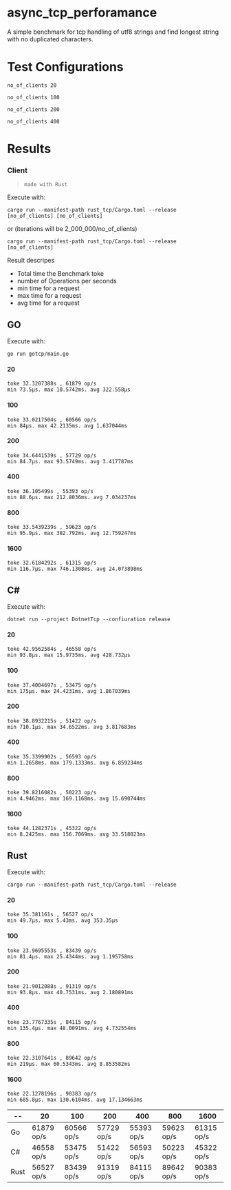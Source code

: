 # async_tcp_perforamance

A simple benchmark for tcp handling of utf8 strings and find longest string with no duplicated characters.


# Test Configurations
```
no_of_clients 20
```
```
no_of_clients 100
```
```
no_of_clients 200
```
```
no_of_clients 400
```

# Results

### Client 
>`made with Rust`

Execute with:
```
cargo run --manifest-path rust_tcp/Cargo.toml --release  [no_of_clients] [no_of_clients]
```
or (iterations will be 2_000_000/no_of_clients)
```
cargo run --manifest-path rust_tcp/Cargo.toml --release  [no_of_clients] 
```
Result descripes
- Total time the Benchmark toke
- number of Operations per seconds
- min time for a request
- max time for a request
- avg time for a request

## **GO**
Execute with:
```
go run gotcp/main.go
```
#### 20
    toke 32.3207388s , 61879 op/s
    min 73.5µs. max 10.5742ms. avg 322.558µs
#### 100
    toke 33.0217504s , 60566 op/s
    min 84µs. max 42.2135ms. avg 1.637044ms
#### 200
    toke 34.6441539s , 57729 op/s
    min 84.7µs. max 93.5749ms. avg 3.417787ms
#### 400
    toke 36.105499s , 55393 op/s
    min 88.6µs. max 212.8036ms. avg 7.034237ms
#### 800
    toke 33.5439239s , 59623 op/s
    min 95.9µs. max 382.792ms. avg 12.759247ms
#### 1600
    toke 32.6184292s , 61315 op/s
    min 116.7µs. max 746.1308ms. avg 24.073898ms

## **C#**
Execute with:
```
dotnet run --project DotnetTcp --confiuration release
```
#### 20
    toke 42.9562584s , 46558 op/s
    min 93.8µs. max 15.9735ms. avg 428.732µs
#### 100
    toke 37.4004697s , 53475 op/s
    min 175µs. max 24.4231ms. avg 1.867039ms
#### 200
    toke 38.8932215s , 51422 op/s
    min 710.1µs. max 34.6522ms. avg 3.817683ms
#### 400
    toke 35.3399902s , 56593 op/s
    min 1.2658ms. max 179.1333ms. avg 6.859234ms
#### 800
    toke 39.8216082s , 50223 op/s
    min 4.9462ms. max 169.1168ms. avg 15.690744ms
#### 1600
    toke 44.1282371s , 45322 op/s
    min 8.2425ms. max 156.7069ms. avg 33.518023ms

## **Rust**
Execute with:
```
cargo run --manifest-path rust_tcp/Cargo.toml --release 
```
#### 20
    toke 35.381161s , 56527 op/s
    min 49.7µs. max 5.43ms. avg 353.35µs
#### 100
    toke 23.9695553s , 83439 op/s
    min 81.4µs. max 25.4344ms. avg 1.195758ms
#### 200
    toke 21.9012088s , 91319 op/s
    min 93.8µs. max 40.7531ms. avg 2.180891ms
#### 400
    toke 23.7767335s , 84115 op/s
    min 135.4µs. max 48.0091ms. avg 4.732554ms
#### 800
    toke 22.3107641s , 89642 op/s
    min 219µs. max 60.5343ms. avg 8.853582ms
#### 1600
    toke 22.1278196s , 90383 op/s
    min 685.8µs. max 130.6104ms. avg 17.134663ms

| -- | 20 | 100 | 200 | 400 | 800 | 1600 |
| ------ | ------ | ------ | ------ | ------ | ------ | ------ |
| Go | 61879 op/s | 60566 op/s | 57729 op/s | 55393 op/s | 59623 op/s | 61315 op/s |
| C# | 46558 op/s | 53475 op/s | 51422 op/s | 56593 op/s | 50223 op/s | 45322 op/s |
| Rust | 56527 op/s | 83439 op/s | 91319 op/s | 84115 op/s | 89642 op/s | 90383 op/s |



